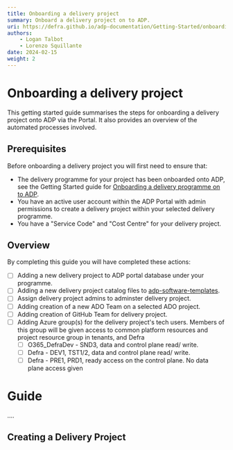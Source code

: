 ```yaml
---
title: Onboarding a delivery project
summary: Onboard a delivery project on to ADP.
uri: https://defra.github.io/adp-documentation/Getting-Started/onboarding-a-delivery-project/
authors:
    - Logan Talbot
    - Lorenzo Squillante
date: 2024-02-15
weight: 2
---
```

# Onboarding a delivery project

This getting started guide summarises the steps for onboarding a delivery project onto ADP via the Portal. It also provides an overview of the automated processes involved.

## Prerequisites

Before onboarding a delivery project you will first need to ensure that:

- The delivery programme for your project has been onboarded onto ADP, see the Getting Started guide for [Onboarding a delivery programme on to ADP](onboarding-a-delivery-programme.md).
- You have an active user account within the ADP Portal with admin permissions to create a delivery project within your selected delivery programme.
- You have a "Service Code" and "Cost Centre" for your delivery project.

## Overview

By completing this guide you will have completed these actions:

- [ ] Adding a new delivery project to ADP portal database under your programme.
- [ ] Adding a new delivery project catalog files to [adp-software-templates](https://github.com/DEFRA/adp-software-templates).
- [ ] Assign delivery project admins to adminster delivery project.
- [ ] Adding creation of a new ADO Team on a selected ADO project.
- [ ] Adding creation of GitHub Team for delivery project.
- [ ] Adding Azure group(s) for the delivery project's tech users. Members of this group will be given access to common platform resources and project resource group in tenants, and Defra
  - [ ] O365_DefraDev  - SND3, data and control plane read/ write.
  - [ ] Defra - DEV1, TST1/2, data and control plane read/ write.
  - [ ] Defra - PRE1, PRD1, ready access on the control plane. No data plane access given

# Guide

....

## Creating a Delivery Project
